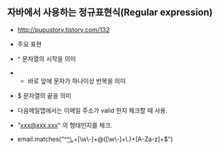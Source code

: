 ## 자바에서 사용하는 정규표현식(Regular expression)

* http://pupustory.tistory.com/132

* 주요 표현
* ^ 문자열의 시작을 의미 
* + 바로 앞에 문자가 하나이상 반복을 의미 
* $ 문자열의 끝을 의미 


* 다음메일앱에서는 이메일 주소가 valid 한지 체크할 때 사용.
* "xxx@xxx.xxx" 의 형태인지를 체크.
* email.matches("^[^\\.]([\\w\\-]*\\.?)+[\\w\\-]+@([\\w\\-]+\\.)+[A-Za-z]+$")

